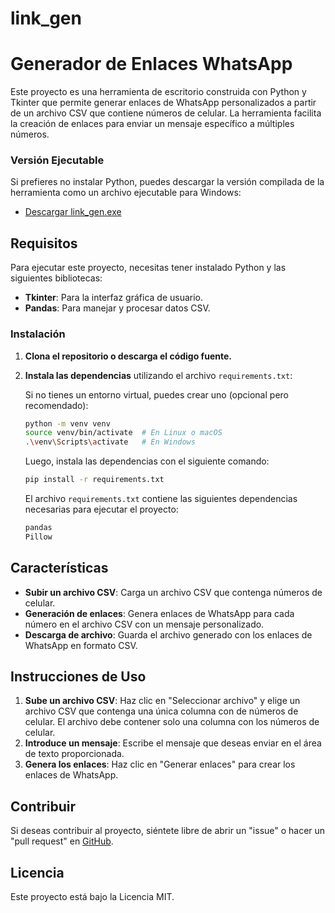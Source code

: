 # link_gen

# Generador de Enlaces WhatsApp

Este proyecto es una herramienta de escritorio construida con Python y Tkinter que permite generar enlaces de WhatsApp personalizados a partir de un archivo CSV que contiene números de celular. La herramienta facilita la creación de enlaces para enviar un mensaje específico a múltiples números.

### Versión Ejecutable

Si prefieres no instalar Python, puedes descargar la versión compilada de la herramienta como un archivo ejecutable para Windows:

- [Descargar link_gen.exe]([https://github.com/RodPy/link_gen/blob/main/dist/UI.exe](https://drive.google.com/file/d/1c2AEJzHEjxlfG2dMmza6TZwL4YW1s4bp/view?usp=sharing))


## Requisitos

Para ejecutar este proyecto, necesitas tener instalado Python y las siguientes bibliotecas:

- **Tkinter**: Para la interfaz gráfica de usuario.
- **Pandas**: Para manejar y procesar datos CSV.

### Instalación

1. **Clona el repositorio o descarga el código fuente.**
   
2. **Instala las dependencias** utilizando el archivo `requirements.txt`:

   Si no tienes un entorno virtual, puedes crear uno (opcional pero recomendado):

   ```bash
   python -m venv venv
   source venv/bin/activate  # En Linux o macOS
   .\venv\Scripts\activate   # En Windows
   ```
   Luego, instala las dependencias con el siguiente comando:

   ```bash
   pip install -r requirements.txt
   ```

   El archivo `requirements.txt` contiene las siguientes dependencias necesarias para ejecutar el proyecto:

   ```txt
   pandas
   Pillow
   ```
   
## Características

- **Subir un archivo CSV**: Carga un archivo CSV que contenga números de celular.
- **Generación de enlaces**: Genera enlaces de WhatsApp para cada número en el archivo CSV con un mensaje personalizado.
- **Descarga de archivo**: Guarda el archivo generado con los enlaces de WhatsApp en formato CSV.

## Instrucciones de Uso

1. **Sube un archivo CSV**: Haz clic en "Seleccionar archivo" y elige un archivo CSV que contenga una única columna con de números de celular. El archivo debe contener solo una columna con los números de celular.
2. **Introduce un mensaje**: Escribe el mensaje que deseas enviar en el área de texto proporcionada.
3. **Genera los enlaces**: Haz clic en "Generar enlaces" para crear los enlaces de WhatsApp.

## Contribuir

Si deseas contribuir al proyecto, siéntete libre de abrir un "issue" o hacer un "pull request" en [GitHub](https://github.com/RodPy/link_gen.git).

## Licencia

Este proyecto está bajo la Licencia MIT.
